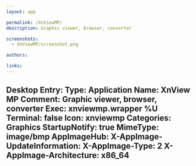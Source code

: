 ```yaml
---
layout: app

permalink: /XnViewMP/
description: Graphic viewer, browser, converter

screenshots:
  - XnViewMP/screenshot.png

authors:

links:
---
```

Desktop Entry:
  Type: Application
  Name: XnView MP
  Comment: Graphic viewer, browser, converter
  Exec: xnviewmp.wrapper %U
  Terminal: false
  Icon: xnviewmp
  Categories: Graphics
  StartupNotify: true
  MimeType: image/bmp
AppImageHub:
  X-AppImage-UpdateInformation: 
  X-AppImage-Type: 2
  X-AppImage-Architecture: x86_64
---

